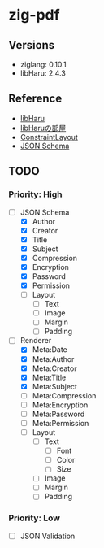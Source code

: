 # zig-pdf

## Versions

* ziglang: 0.10.1
* libHaru: 2.4.3

## Reference

* [libHaru](http://libharu.org/)
* [libHaruの部屋](http://www.t-net.ne.jp/~cyfis/libharu/index.html)  
* [ConstraintLayout](https://developer.android.com/training/constraint-layout?hl=ja)
* [JSON Schema](https://json-schema.org/)

## TODO

### Priority: High

- [ ] JSON Schema
  - [x] Author
  - [x] Creator
  - [x] Title
  - [x] Subject
  - [x] Compression
  - [x] Encryption
  - [x] Password
  - [x] Permission
  - [ ] Layout
    - [ ] Text
    - [ ] Image
    - [ ] Margin
    - [ ] Padding
- [ ] Renderer
  - [x] Meta:Date
  - [x] Meta:Author
  - [x] Meta:Creator
  - [x] Meta:Title
  - [x] Meta:Subject
  - [ ] Meta:Compression
  - [ ] Meta:Encryption
  - [ ] Meta:Password
  - [ ] Meta:Permission
  - [ ] Layout
    - [ ] Text
      - [ ] Font
      - [ ] Color
      - [ ] Size
    - [ ] Image
    - [ ] Margin
    - [ ] Padding

### Priority: Low

- [ ] JSON Validation
